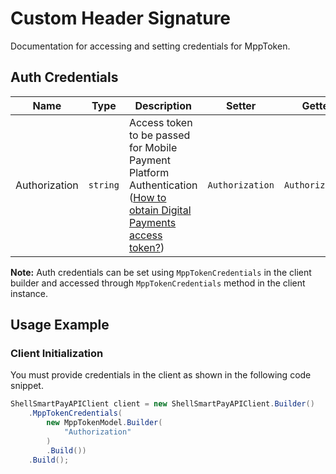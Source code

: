 
# Custom Header Signature



Documentation for accessing and setting credentials for MppToken.

## Auth Credentials

| Name | Type | Description | Setter | Getter |
|  --- | --- | --- | --- | --- |
| Authorization | `string` | Access token to be passed for Mobile Payment Platform Authentication ([How to obtain Digital Payments access token?](page:guided-walkthrough/walkthrough1)) | `Authorization` | `Authorization` |



**Note:** Auth credentials can be set using `MppTokenCredentials` in the client builder and accessed through `MppTokenCredentials` method in the client instance.

## Usage Example

### Client Initialization

You must provide credentials in the client as shown in the following code snippet.

```csharp
ShellSmartPayAPIClient client = new ShellSmartPayAPIClient.Builder()
    .MppTokenCredentials(
        new MppTokenModel.Builder(
            "Authorization"
        )
        .Build())
    .Build();
```


